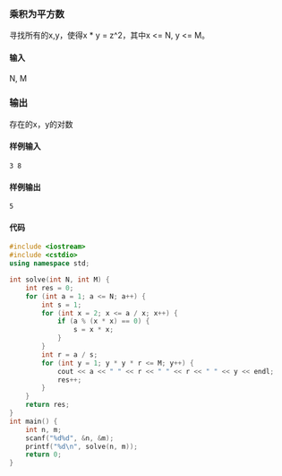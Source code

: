### 乘积为平方数

寻找所有的x,y，使得x * y = z^2，其中x <= N, y <= M。

#### 输入
N, M

### 输出
存在的x，y的对数

#### 样例输入
```
3 8
```

#### 样例输出
```
5
```

#### 代码
```C++
#include <iostream>
#include <cstdio>
using namespace std;

int solve(int N, int M) {
	int res = 0;
	for (int a = 1; a <= N; a++) {
		int s = 1;
		for (int x = 2; x <= a / x; x++) {
			if (a % (x * x) == 0) {
				s = x * x;
			}
		}
		int r = a / s;
		for (int y = 1; y * y * r <= M; y++) {
			cout << a << " " << r << " " << r << " " << y << endl;
			res++;
		}
	}
	return res;
}
int main() {
	int n, m;
	scanf("%d%d", &n, &m);
	printf("%d\n", solve(n, m));
	return 0;
}
```